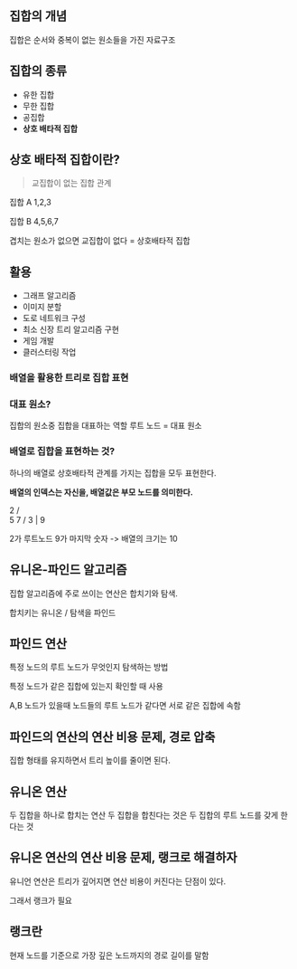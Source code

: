 ## 집합의 개념

집합은 순서와 중복이 없는 원소들을 가진 자료구조

## 집합의 종류

- 유한 집합
- 무한 집합
- 공집합
- **상호 배타적 집합**

## 상호 배타적 집합이란?

> 교집합이 없는 집합 관계

집합 A
1,2,3

집합 B
4,5,6,7

겹치는 원소가 없으면 교집합이 없다 = 상호배타적 집합

## 활용

- 그래프 알고리즘
- 이미지 분할
- 도로 네트워크 구성
- 최소 신장 트리 알고리즘 구현
- 게임 개발
- 클러스터링 작업

### 배열을 활용한 트리로 집합 표현

### 대표 원소?

집합의 원소중 집합을 대표하는 역할
루트 노드 = 대표 원소

### 배열로 집합을 표현하는 것?

하나의 배열로 상호배타적 관계를 가지는 집합을 모두 표현한다.

**배열의 인덱스는 자신을, 배열값은 부모 노드를 의미한다.**

2
/ \
5 7
/
3
|
9

2가 루트노드
9가 마지막 숫자 -> 배열의 크기는 10

## 유니온-파인드 알고리즘

집합 알고리즘에 주로 쓰이는 연산은 합치기와 탐색.

합치키는 유니온 / 탐색을 파인드

## 파인드 연산

특정 노드의 루트 노드가 무엇인지 탐색하는 방법

특정 노드가 같은 집합에 있는지 확인할 때 사용

A,B 노드가 있을때 노드들의 루트 노드가 같다면 서로 같은 집합에 속함

## 파인드의 연산의 연산 비용 문제, 경로 압축

집합 형태를 유지하면서 트리 높이를 줄이면 된다.

## 유니온 연산

두 집합을 하나로 합치는 연산
두 집합을 합친다는 것은 두 집합의 루트 노드를 갖게 한다는 것

## 유니온 연산의 연산 비용 문제, 랭크로 해결하자

유니언 연산은 트리가 깊어지면 연산 비용이 커진다는 단점이 있다.

그래서 랭크가 필요

## 랭크란

현재 노드를 기준으로
가장 깊은 노드까지의 경로 길이를 말함
